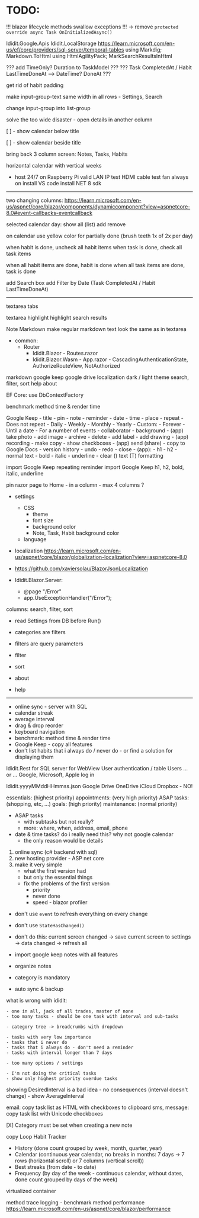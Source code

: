 # TODO:

!!! blazor lifecycle methods swallow exceptions !!! -> remove `protected override async Task OnInitializedAsync()`

Ididit.Google.Apis
Ididit.LocalStorage
https://learn.microsoft.com/en-us/ef/core/providers/sql-server/temporal-tables
using Markdig; Markdown.ToHtml
using HtmlAgilityPack; MarkSearchResultsInHtml

??? add TimeOnly? Duration to TaskModel ???
??? Task CompletedAt / Habit LastTimeDoneAt --> DateTime? DoneAt ???


get rid of habit padding

make input-group-text same width in all rows - Settings, Search

change input-group into list-group

solve the too wide disaster - open details in another column

[ ] - show calendar below title

[ ] - show calendar beside title

bring back 3 column screen: Notes, Tasks, Habits

horizontal calendar with vertical weeks


- host 24/7 on Raspberry Pi
	valid LAN IP
	test HDMI cable
	test fan
	always on
	install VS code
	install NET 8 sdk

---------------------------------------------------------------------------------------------------

two changing columns:
	https://learn.microsoft.com/en-us/aspnet/core/blazor/components/dynamiccomponent?view=aspnetcore-8.0#event-callbacks-eventcallback

selected calendar day:
	show all (list)
	add
	remove

on calendar use yellow color for partially done (brush teeth 1x of 2x per day)

when habit is done, uncheck all habit items
when task is done, check all task items

when all habit items are done, habit is done
when all task items are done, task is done

add Search box
add Filter by Date (Task CompletedAt / Habit LastTimeDoneAt)

---------------------------------------------------------------------------------------------------

textarea tabs

textarea highlight
highlight search results

Note Markdown
make regular markdown text look the same as in textarea

- common:
	- Router
		- Ididit.Blazor - Routes.razor
		- Ididit.Blazor.Wasm - App.razor - CascadingAuthenticationState, AuthorizeRouteView, NotAuthorized

markdown
google keep
google drive
localization
dark / light theme
search, filter, sort
help
about

EF Core: use DbContextFactory

benchmark method time & render time

Google Keep
	- title
	- pin
	- note
	- reminder
		- date
		- time
		- place
		- repeat
			- Does not repeat
			- Daily
			- Weekly
			- Monthly
			- Yearly
			- Custom:
				- Forever
				- Until a date
				- For a number of events
	- collaborator
	- background
	- (app) take photo
	- add image
	- archive
	- delete
	- add label
	- add drawing
	- (app) recording
	- make copy
	- show checkboxes
	- (app) send (share)
	- copy to Google Docs
	- version history
	- undo
	- redo
	- close
	- (app):
		- h1
		- h2
		- normal text
		- bold
		- italic
		- underline
		- clear (\) text (T) formatting

import Google Keep repeating reminder
import Google Keep h1, h2, bold, italic, underline

pin razor page to Home - in a column - max 4 columns ?

- settings
	- CSS
		- theme
		- font size
		- background color
		- Note, Task, Habit background color
	- language
- localization https://learn.microsoft.com/en-us/aspnet/core/blazor/globalization-localization?view=aspnetcore-8.0
- https://github.com/xaviersolau/BlazorJsonLocalization

- Ididit.Blazor.Server:
	- @page "/Error"
	- app.UseExceptionHandler("/Error");

columns:
	search, filter, sort

- read Settings from DB before Run()

- categories are filters
- filters are query parameters

- filter
- sort

- about
- help

---------------------------------------------------------------------------------------------------

- online sync - server with SQL
- calendar streak
- average interval
- drag & drop reorder
- keyboard navigation
- benchmark: method time & render time
- Google Keep - copy all features
- don't list habits that i always do / never do - or find a solution for displaying them

Ididit.Rest for SQL server for WebView
User authentication / table Users
... or ...
Google, Microsoft, Apple log in

Ididit.yyyyMMddHHmmss.json
	Google Drive
	OneDrive
	iCloud
	Dropbox - NO!

essentials: (highest priority)
appointments: (very high priority)
ASAP tasks: (shopping, etc, ...)
goals: (high priority)
maintenance: (normal priority)

- ASAP tasks
	- with subtasks but not really?
	- more: where, when, address, email, phone
- date & time tasks? do i really need this? why not google calendar
	- the only reason would be details

1. online sync (c# backend with sql)
2. new hosting provider - ASP net core
3. make it very simple
	- what the first version had
	- but only the essential things
	- fix the problems of the first version
		- priority
		- never done
		- speed - blazor profiler

- don't use `event` to refresh everything on every change
- don't use `StateHasChanged()`
- don't do this: current screen changed -> save current screen to settings -> data changed -> refresh all

- import google keep notes with all features
- organize notes
- category is mandatory
- auto sync & backup

what is wrong with ididit:

	- one in all, jack of all trades, master of none
	- too many tasks - should be one task with interval and sub-tasks

	- category tree -> breadcrumbs with dropdown

	- tasks with very low importance
	- tasks that i never do
	- tasks that i always do - don't need a reminder
	- tasks with interval longer than 7 days

	- too many options / settings

	- I'm not doing the critical tasks
	- show only highest priority overdue tasks

showing DesiredInterval is a bad idea - no consequences (interval doesn't change) - show AverageInterval

email: copy task list as HTML with checkboxes to clipboard
sms, message: copy task list with Unicode checkboxes

[X] Category must be set when creating a new note

copy Loop Habit Tracker
- History (done count grouped by week, month, quarter, year)
- Calendar (continuous year calendar, no breaks in months: 7 days -> 7 rows (horizontal scroll) or 7 columns (vertical scroll))
- Best streaks (from date - to date)
- Frequency (by day of the week - continuous calendar, without dates, done count grouped by days of the week)

virtualized container

method trace logging - benchmark method performance
https://learn.microsoft.com/en-us/aspnet/core/blazor/performance
